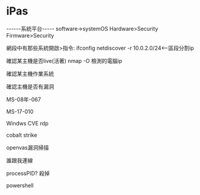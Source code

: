 # iPas

------系統平台-----
software->systemOS
Hardware>Security
Firmware>Security

網段中有那些系統開啟>指令:
  ifconfig
  netdiscover -r 10.0.2.0/24<--區段分割ip

確認某主機是否live(活著) nmap -O 檢測的電腦ip

確認某主機作業系統

確認主機是否有漏洞

MS-08年-067

MS-17-010

Windws CVE rdp

cobalt strike

openvas漏洞掃描

誰跟我連線

processPID?
殺掉

powershell

